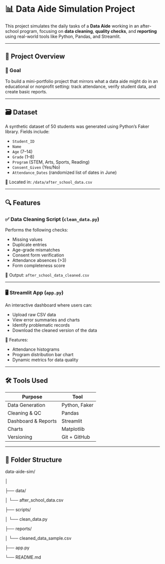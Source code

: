 # 📊 Data Aide Simulation Project

This project simulates the daily tasks of a **Data Aide** working in an after-school program, focusing on **data cleaning**, **quality checks**, and **reporting** using real-world tools like Python, Pandas, and Streamlit.

---

## 🧩 Project Overview

### 🎯 Goal
To build a mini-portfolio project that mirrors what a data aide might do in an educational or nonprofit setting: track attendance, verify student data, and create basic reports.

---

## 🗃️ Dataset

A synthetic dataset of 50 students was generated using Python’s Faker library. Fields include:

- `Student_ID`
- `Name`
- `Age` (7–14)
- `Grade` (1–8)
- `Program` (STEM, Arts, Sports, Reading)
- `Consent_Given` (Yes/No)
- `Attendance_Dates` (randomized list of dates in June)

📁 Located in: `/data/after_school_data.csv`

---

## 🔍 Features

### ✅ Data Cleaning Script (`clean_data.py`)
Performs the following checks:
- Missing values
- Duplicate entries
- Age-grade mismatches
- Consent form verification
- Attendance absences (>3)
- Form completeness score

📄 Output: `after_school_data_cleaned.csv`

---

### 🖥️ Streamlit App (`app.py`)

An interactive dashboard where users can:

- Upload raw CSV data
- View error summaries and charts
- Identify problematic records
- Download the cleaned version of the data

📸 Features:
- Attendance histograms
- Program distribution bar chart
- Dynamic metrics for data quality

---

## 🛠️ Tools Used

| Purpose              | Tool          |
|----------------------|---------------|
| Data Generation      | Python, Faker |
| Cleaning & QC        | Pandas        |
| Dashboard & Reports  | Streamlit     |
| Charts               | Matplotlib    |
| Versioning           | Git + GitHub  |

---

## 📁 Folder Structure

data-aide-sim/

│

├── data/

│ └── after_school_data.csv

├── scripts/

│ └── clean_data.py

├── reports/

│ └── cleaned_data_sample.csv

├── app.py

└── README.md
